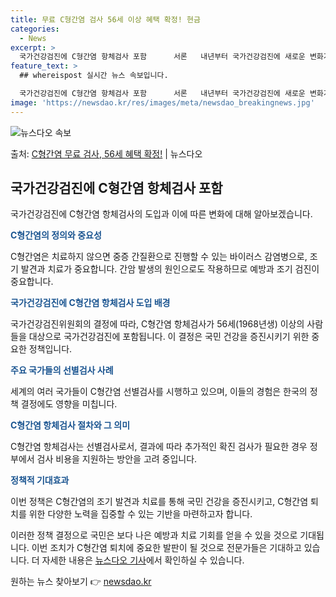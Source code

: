 ```yaml
---
title: 무료 C형간염 검사 56세 이상 혜택 확정! 현금
categories:
  - News
excerpt: >
  국가건강검진에 C형간염 항체검사 포함      서론   내년부터 국가건강검진에 새로운 변화가 예고되고 있습니…
feature_text: >
  ## whereispost 실시간 뉴스 속보입니다.

  국가건강검진에 C형간염 항체검사 포함      서론   내년부터 국가건강검진에 새로운 변화가 예고되고 있습니…
image: 'https://newsdao.kr/res/images/meta/newsdao_breakingnews.jpg'
---
```


![뉴스다오 속보](https://newsdao.kr/res/images/meta/newsdao_breakingnews.jpg)

<p>출처: <a href="https://newsdao.kr/4596" rel="dofollow">C형간염 무료 검사, 56세 혜택 확정!</a> | 뉴스다오</p>

<h2 data-ke-size="size26">국가건강검진에 C형간염 항체검사 포함</h2>
국가건강검진에 C형간염 항체검사의 도입과 이에 따른 변화에 대해 알아보겠습니다.

<p data-ke-size="size16"><b><span style="color: #1a5490;">C형간염의 정의와 중요성</span></b></p>
C형간염은 치료하지 않으면 중증 간질환으로 진행할 수 있는 바이러스 감염병으로, 조기 발견과 치료가 중요합니다. 간암 발생의 원인으로도 작용하므로 예방과 조기 검진이 중요합니다.

<p data-ke-size="size16"><b><span style="color: #1a5490;">국가건강검진에 C형간염 항체검사 도입 배경</span></b></p>
국가건강검진위원회의 결정에 따라, C형간염 항체검사가 56세(1968년생) 이상의 사람들을 대상으로 국가건강검진에 포함됩니다. 이 결정은 국민 건강을 증진시키기 위한 중요한 정책입니다.

<p data-ke-size="size16"><b><span style="color: #1a5490;">주요 국가들의 선별검사 사례</span></b></p>
세계의 여러 국가들이 C형간염 선별검사를 시행하고 있으며, 이들의 경험은 한국의 정책 결정에도 영향을 미칩니다.

<p data-ke-size="size16"><b><span style="color: #1a5490;">C형간염 항체검사 절차와 그 의미</span></b></p>
C형간염 항체검사는 선별검사로서, 결과에 따라 추가적인 확진 검사가 필요한 경우 정부에서 검사 비용을 지원하는 방안을 고려 중입니다.

<p data-ke-size="size16"><b><span style="color: #1a5490;">정책적 기대효과</span></b></p>
이번 정책은 C형간염의 조기 발견과 치료를 통해 국민 건강을 증진시키고, C형간염 퇴치를 위한 다양한 노력을 집중할 수 있는 기반을 마련하고자 합니다.

이러한 정책 결정으로 국민은 보다 나은 예방과 치료 기회를 얻을 수 있을 것으로 기대됩니다. 이번 조치가 C형간염 퇴치에 중요한 발판이 될 것으로 전문가들은 기대하고 있습니다. 더 자세한 내용은 <a href="https://newsdao.kr/4596" target="_blank" rel="noopener">뉴스다오 기사</a>에서 확인하실 수 있습니다. 

원하는 뉴스 찾아보기 👉 <a href="https://newsdao.kr" rel="dofollow">newsdao.kr</a>


